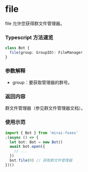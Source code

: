 # file

file 允许您获得群文件管理器。

### Typescript 方法速览

```typescript
class Bot {
  file(group: GroupID): FileManager
}
```

### 参数解释

- group：要获取管理器的群号。

### 返回内容

群文件管理器（参见群文件管理器文档）。

### 使用示范

```typescript
import { Bot } from 'mirai-foxes'
;(async () => {
  let bot: Bot = new Bot()
  await bot.open({
    // ...
  })
  bot.file(0) // 获取群文件管理器
})()
```
